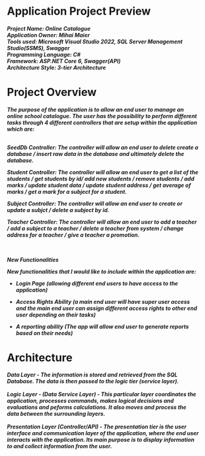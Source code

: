 <h1>Application Project Preview</h1>

<h5>Project Name: Online Catalogue <br>
Application Owner: Mihai Maier <br>
Tools used: Microsoft Visual Studio 2022, SQL Server Management Studio(SSMS), Swagger <br>
Programming Language: C# <br>
Framework: ASP.NET Core 6, Swagger(API) <br>
Architecture Style: 3-tier Architecture
</h5>

<h1>Project Overview</h1>
<h5>
The purpose of the application is to allow an end user to manage an online school catalogue.
The user has the possibility to perform different tasks through 4 different controllers that are setup within the application which are:<br>
 <br>

SeedDb Controller: The controller will allow an end user to delete create a database / insert raw data in the database and ultimately delete the database.

Student Controller: The controller will allow an end user to get a list of the students / get students by id/ add new students / remove students / add marks / update student data / update student address / get average of marks / get a mark for a subject for a student.

Subject Controller: The controller will allow an end user to create or update a subjct / delete a subject by id.

Teacher Controller: The controller will allow an end user to add a teacher / add a subject to a teacher / delete a teacher from system / change address for a teacher / give a teacher a promotion.

<br>
<br>
New Functionalities


New functionalities that I would like to include within the application are:

- Login Page (allowing different end users to have access to the application)

- Access Rights Ability (a main end user will have super user access and the main end user can assign different access rights to other end user depending on their tasks)

- A reporting ability (The app will allow end user to generate reports based on their needs)
</h5>

<h1>Architecture</h1>

<h5>
Data Layer - The information is stored and retrieved from the SQL Database. The data is then passed to the logic tier (service layer). <br>
<br>
Logic Layer - (Data Service Layer) -  This particular layer coordinates the application, processes commands, makes logical decisions and evaluations and peforms calculations. It also moves and process the data between the surrounding layers. <br>
<br>
Presentation Layer (Controller/API) - The presentation tier is the user interface and communication layer of the application, where the end user interacts with the application. Its main purpose is to display information to and collect information from the user.  </h5>
